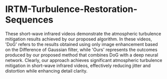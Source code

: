 # IRTM-Turbulence-Restoration-Sequences
These short-wave infrared videos demonstrate the atmospheric turbulence mitigation results achieved by our proposed algorithm. In these videos, 'DoG' refers to the results obtained using only image enhancement based on the Difference of Gaussian filter, while 'Ours' represents the outcomes produced by our proposed method that combines DoG with a deep neural network. Clearly, our approach achieves significant atmospheric turbulence mitigation in short-wave infrared videos, effectively reducing jitter and distortion while enhancing detail clarity.
